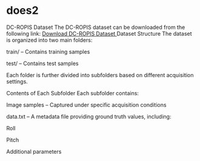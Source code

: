 # does2

DC-ROPIS Dataset
The DC-ROPIS dataset can be downloaded from the following link:
[Download DC-ROPIS Dataset
](https://studentiuniparthenope-my.sharepoint.com/:u:/g/personal/fabiana_diciaccio_studenti_uniparthenope_it/EUL0gccLZ21Fhn0B83ixg5IBNHkFRINY7qP1v4ThdPpf2g?e=8Jt3lC)
Dataset Structure
The dataset is organized into two main folders:

train/ – Contains training samples

test/ – Contains test samples

Each folder is further divided into subfolders based on different acquisition settings.

Contents of Each Subfolder
Each subfolder contains:

Image samples – Captured under specific acquisition conditions

data.txt – A metadata file providing ground truth values, including:

Roll

Pitch

Additional parameters
